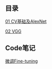 ## 目录

[01 CV基础及AlexNet](https://jacklv999.github.io/mytest/读书笔记/ML&DL/CVPaper/01基础及AlexNet.html) 

[02 VGG](https://jacklv999.github.io/mytest/读书笔记/ML&DL/CVPaper/02VGG.html) 



## Code笔记

[微调Fine-tuning](https://jacklv999.github.io/mytest/读书笔记/ML&DL/CVPaper/Finetunning.html) 

